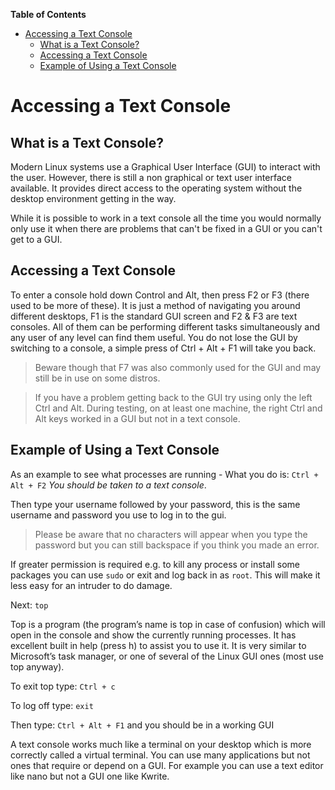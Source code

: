 

**Table of Contents**  

- [Accessing a Text Console](#accessing-a-text-console)
    - [What is a Text Console?](#what-is-a-text-console)
    - [Accessing a Text Console](#accessing-a-text-console-1)
    - [Example of Using a Text Console](#example-of-using-a-text-console)



<a name="accessing-a-text-console"></a>
# Accessing a Text Console

<a name="what-is-a-text-console"></a>
## What is a Text Console?

Modern Linux systems use a Graphical User Interface (GUI) to interact with the user. However, there is still a non graphical or text user interface available. It provides direct access to the operating system without the desktop environment getting in the way.

While it is possible to work in a text console all the time you would normally only use it when there are problems that can't be fixed in a GUI or you can't get to a GUI.

<a name="accessing-a-text-console-1"></a>
## Accessing a Text Console

To enter a console hold down Control and Alt, then press F2 or F3 (there used to be more of these). It is just a method of navigating you around different desktops, F1 is the standard GUI screen and F2 & F3 are text consoles. All of them can be performing different tasks simultaneously and any user of any level can find them useful. You do not lose the GUI by switching to a console, a simple press of Ctrl + Alt + F1 will take you back.

> Beware though that F7 was also commonly used for the GUI and may still be in use on some distros.




>If you have a problem getting back to the GUI try using only the left Ctrl and Alt. During testing, on at least one machine, the right Ctrl and Alt keys worked in a GUI but not in a text console.

<a name="example-of-using-a-text-console"></a>
## Example of Using a Text Console

As an example to see what processes are running - What you do is: `Ctrl + Alt + F2` _You should be taken to a text console_.

Then type your username followed by your password, this is the same username and password you use to log in to the gui.

> Please be aware that no characters will appear when you type the password but you can still backspace if you think you made an error.

If greater permission is required e.g. to kill any process or install some packages you can use `sudo` or exit and log back in as `root`. This will make it less easy for an intruder to do damage.

Next: `top`

Top is a program (the program’s name is top in case of confusion) which will open in the console and show the currently running processes. It has excellent built in help (press h) to assist you to use it. It is very similar to Microsoft’s task manager, or one of several of the Linux GUI ones (most use top anyway).

To exit top type: `Ctrl + c`

To log off type: `exit`

Then type: `Ctrl + Alt + F1` and you should be in a working GUI

A text console works much like a terminal on your desktop which is more correctly called a virtual terminal. You can use many applications but not ones that require or depend on a GUI. For example you can use a text editor like nano but not a GUI one like Kwrite.

